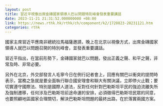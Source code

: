 ```yaml
---
layout: post
title: 習近平視像出席金磚國家領導人巴以問題特別峰會發表重要講話
date: 2023-11-21 21:31:52.000000000 +08:00
link: https://news.rthk.hk/rthk/ch/component/k2/1728823-20231121.htm
categories: rthk
---
```


國家主席習近平應南非總統拉馬福薩邀請，晚上在北京以視像方式，出席金磚國家領導人就巴以問題召開的特別峰會，並發表重要講話。

習近平指出，在當前形勢下，金磚國家就巴以問題，發出正義之聲、和平之聲，非常及時、非常必要。

另外在北京，外交部發言人毛寧今日在例行記者會上，回應有關巴以衝突的提問時表示，當務之急就是要全面執行聯合國安理會和聯大有關決議，立即停火止戰；要切實遵守國際法、特別是國際人道法，反對任何針對巴勒斯坦平民的強迫流離失所及強制遷移，任何涉及巴勒斯坦前途命運的安排，必須徵得巴勒斯坦民眾的同意，也要照顧地區國家合理關切，解決巴勒斯坦問題的最終出路，在於落實兩國方案。
